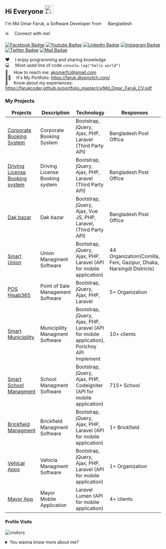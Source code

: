 ## Hi Everyone <img src="https://user-images.githubusercontent.com/1303154/88677602-1635ba80-d120-11ea-84d8-d263ba5fc3c0.gif" width="28px" alt="hi">

I'm Md Omar Faruk, a Software Developer from <img src="https://image.flaticon.com/icons/svg/323/323299.svg" width="13"/> Bangladesh

:coffee: &emsp;Connect with me!

[![Facebook Badge](https://img.shields.io/badge/Facebook-1877F2?style=for-the-badge&logo=facebook&logoColor=white)](https://www.facebook.com/omarfaruk9345/) [![Youtube Badge](https://img.shields.io/badge/YouTube-FF0000?style=for-the-badge&logo=youtube&logoColor=white)](https://www.youtube.com/c/MdOmarFaruk45) [![Linkedin Badge](https://img.shields.io/badge/LinkedIn-0077B5?style=for-the-badge&logo=linkedin&logoColor=white)](https://www.linkedin.com/in/omarfaruk9345/) [![Instagram Badge](https://img.shields.io/badge/Instagram-E4405F?style=for-the-badge&logo=instagram&logoColor=white)](https://www.instagram.com/md_omar.faruk/?hl=en) [![Twitter Badge](https://img.shields.io/badge/Twitter-1DA1F2?style=for-the-badge&logo=twitter&logoColor=white)](https://twitter.com/Farukomarfci) [![Mail Badge](https://img.shields.io/badge/Gmail-D14836?style=for-the-badge&logo=gmail&logoColor=white)](mailto:akomarfci@gmail.com)


:hearts: &emsp;I enjoy programming and sharing knowledge <br/>
:computer: &emsp;Most used line of code `console.log("hello world")` <br/>
:e-mail: &emsp;How to reach me: akomarfci@gmail.com<br/>
👨‍💻 &emsp;It's My Portfolio: https://faruk.dtopnotch.com/<br/>
📄 &emsp;Know about my experiences: https://farukcoder.github.io/portfolio_master/cv/Md_Omar_Faruk_CV.pdf<br/>
<!-- 
#### Things I code with

[![SASS Badge](https://img.shields.io/badge/Sass-CC6699?style=for-the-badge&logo=sass&logoColor=white)](#) [![Javascript Badge](https://img.shields.io/badge/-Javascript-F0DB4F?style=for-the-badge&labelColor=black&logo=javascript&logoColor=F0DB4F)](#) [![Typescript Badge](https://img.shields.io/badge/-Typescript-007acc?style=for-the-badge&labelColor=black&logo=typescript&logoColor=007acc)](#) [![React Badge](https://img.shields.io/badge/-React-61DBFB?style=for-the-badge&labelColor=black&logo=react&logoColor=61DBFB)](#) [![Next.js Badge](https://img.shields.io/badge/next.js-000000?style=for-the-badge&logo=nextdotjs&logoColor=white)](#) [![Nodejs Badge](https://img.shields.io/badge/-Nodejs-3C873A?style=for-the-badge&labelColor=black&logo=node.js&logoColor=3C873A)](#) [![Express.js Badge](https://img.shields.io/badge/Express.js-000000?style=for-the-badge&logo=express&logoColor=white)](#) [![MongoDB Badge](https://img.shields.io/badge/MongoDB-4EA94B?style=for-the-badge&logo=mongodb&logoColor=white)](#) [![GraphQL Badge](https://img.shields.io/badge/-GraphQl-e535ab?style=for-the-badge&labelColor=black&logo=node.js&logoColor=e535ab)](#) [![VSCode Badge](https://img.shields.io/badge/Visual_Studio-5C2D91?style=for-the-badge&logo=visual%20studio&logoColor=white)](#) [![Git Badge](https://img.shields.io/badge/Git-F05032?style=for-the-badge&logo=git&logoColor=white)](#) -->


### My Projects

<table>
  <thead align="center">
    <tr border: none;>
      <td><b>Projects</b></td>
      <td><b>Description</b></td>
      <td><b>Technology</b></td>
      <td><b>Responses</b></td>
    </tr>
  </thead>
  <tbody>
    <tr>
      <td><a href="https://corporate.ekdak.com/" target="_blank">Corporate Booking System</a></td>
      <td>Corporate Booking System</td>
      <td>Bootstrap, jQuery, Ajax, PHP, Laravel (Third Party API)</td>
      <td>Bangladesh Post Office</td>
    </tr>
    <tr>
      <td><a href="https://brta2.bpodms.gov.bd/" target="_blank">Driving License Booking system</a></td>
      <td>Driving License Booking system</td>
      <td>Bootstrap, jQuery, Ajax, PHP, Laravel (Third Party API)</td>
      <td>Bangladesh Post Office</td>
    </tr>
    <tr>
      <td><a href="https://dakbazar.bpodms.gov.bd/" target="_blank">Dak bazar</a></td>
      <td>Dak bazar</td>
      <td>Bootstrap, jQuery, Ajax, Vue JS, PHP, Laravel, (Third Party API)</td>
      <td>Bangladesh Post Office</td>
    </tr>
    <tr>
      <td><a href="https://smartup.comillalg.gov.bd/" target="_blank">Smart Union</a></td>
      <td>Union Managment Software</td>
      <td>Bootstrap, jQuery, Ajax, PHP, Laravel (API for mobile application)</td>
      <td>44 Organization(Comilla, Feni, Gazipur, Dhaka, Narsingdi Districts)</td>
    </tr>
    <tr>
      <td><a href="https://hisab365.com/" target="_blank">POS Hisab365</a></td>
      <td>Point of Sale Management Software</td>
      <td>Bootstrap, jQuery, Ajax, PHP, Laravel</td>
      <td>5+ Organization</td>
    </tr>
    <tr>
      <td><a href="https://hathazaripourashava.gov.bd/" target="_blank">Smart Municipility</a></td>
      <td>Municipility Managment Software</td>
      <td>Bootstrap, jQuery, Ajax, PHP, Laravel (API for mobile application), Porichoy API Implement</td>
      <td>10+ clients</td>
    </tr>
    <tr>
      <td><a href="https://apps.digiins.net/" target="_blank">Smart School Managment</a></td>
      <td>School Managment Software</td>
      <td>Bootstrap, jQuery, Ajax, PHP, Codeigniter (API for mobile application)</td>
      <td>715+ School</td>
    </tr>
    <tr>
      <td><a href="https://amarbrick.com/" target="_blank">Brickfield Managment</a></td>
      <td>Brickfield Managment Software</td>
      <td>Bootstrap, jQuery, Ajax, PHP, Laravel (API for mobile application)</td>
      <td>1+ Brickfield</td>
    </tr>
    <tr>
      <td><a href="http://vehicleapps.comillalg.gov.bd/" target="_blank">Vehical Apps</a></td>
      <td>Vehicla Managment Software</td>
      <td>Bootstrap, jQuery, Ajax, PHP, Laravel (API for mobile application)</td>
      <td>1+ Organization</td>
    </tr>
    <tr>
      <td><a href="https://play.google.com/store/apps/details?id=bd.gov.fenipaurashava&hl=en&gl=US" target="_blank">Mayor App</a></td>
      <td>Mayor Mobile Application</td>
      <td>Laravel Lumen (API for mobile application)</td>
      <td>4+ clients</td>
    </tr>

  </tbody>
</table>



#### Profile Visits 

![visitors](https://visitor-badge.glitch.me/badge?page_id=Farukcoder.Farukcoder)

<details>
<summary>
  You wanna know more about me?
</summary>

<br >
  

I love sharing knowledge and putting tutorials, courses and posts together for helping other developers

#### Github Stats

![Farukcoder's github stats](https://github-readme-stats.vercel.app/api?username=farukcoder&count_private=true&theme=tokyonight&hide=contribs,prs)

</details>
